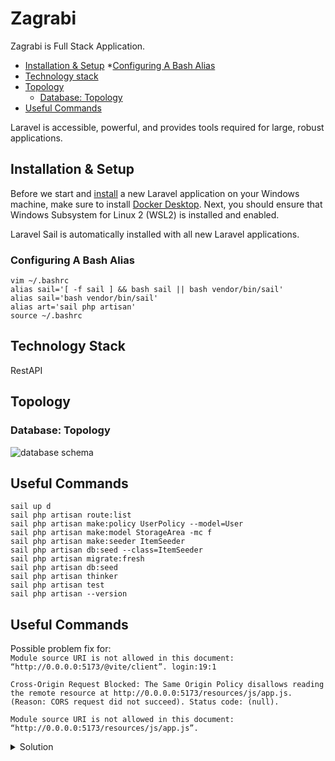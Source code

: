 # Zagrabi

Zagrabi is Full Stack Application.

* [Installation & Setup](#installation--setup)
    *[Configuring A Bash Alias](#configuring-a-bash-alias)
* [Technology stack](#technology-stack)
* [Topology](#topology)
    * [Database: Topology](#database-topology)
* [Useful Commands](#useful-commands)

Laravel is accessible, powerful, and provides tools required for large, robust applications.

## Installation & Setup

Before we start and [install](https://laravel.com/docs/9.x/installation) a new Laravel application on your Windows machine, make sure to install [Docker Desktop](https://www.docker.com/products/docker-desktop). Next, you should ensure that Windows Subsystem for Linux 2 (WSL2) is installed and enabled.  

Laravel Sail is automatically installed with all new Laravel applications.

### Configuring A Bash Alias  

```
vim ~/.bashrc
alias sail='[ -f sail ] && bash sail || bash vendor/bin/sail'
alias sail='bash vendor/bin/sail'
alias art='sail php artisan'
source ~/.bashrc
```

## Technology Stack

<!---GraphQL -Lighthouse-php -->
RestAPI

## Topology

### Database: Topology

![database schema](https://raw.githubusercontent.com/mmatokovi/zagrabi/master/storage/app/images/database_schema.png)

## Useful Commands

```
sail up d
sail php artisan route:list
sail php artisan make:policy UserPolicy --model=User
sail php artisan make:model StorageArea -mc f
sail php artisan make:seeder ItemSeeder
sail php artisan db:seed --class=ItemSeeder
sail php artisan migrate:fresh
sail php artisan db:seed
sail php artisan thinker
sail php artisan test
sail php artisan --version
```

## Useful Commands
Possible problem fix for:  
`Module source URI is not allowed in this document: “http://0.0.0.0:5173/@vite/client”. login:19:1`

`Cross-Origin Request Blocked: The Same Origin Policy disallows reading the remote resource at http://0.0.0.0:5173/resources/js/app.js. (Reason: CORS request did not succeed). Status code: (null).`

`Module source URI is not allowed in this document: “http://0.0.0.0:5173/resources/js/app.js”.`

<details>
    <summary>Solution</summary>

![laravel-vite-issue](https://laracasts.com/discuss/channels/vite/laravel-vite-issue?page=1&replyId=807498)

```md
I found the issue with myself was that you have to be editing the files in the docker container and running npm run dev on the same connection

I simply connected to the docker container with VS Code (plus docker ext), ran the vite within the VS Code terminal and then when I edit and save a file it automatically updated

```
</details>



<!---
composer require nuwave/lighthouse

composer require --dev mbezhanov/laravel-faker-provider-collection
php artisan vendor:publish --tag=lighthouse-schema
-->


<!--- 0Auth.zagrabi.com/token
Header-
    Account
Body-
    client_id
    client_Secret
    grant_type
res-
    access_token
    token_type:Berier
    expires_in:3600
-->